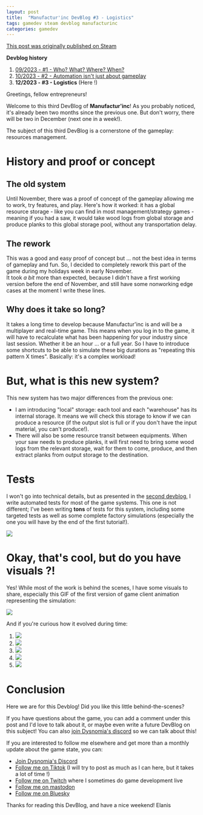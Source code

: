 ```yaml
---
layout: post
title:  "Manufactur'inc DevBlog #3 - Logistics"
tags: gamedev steam devblog manufacturinc
categories: gamedev
---
```


[This post was originally published on Steam](https://store.steampowered.com/news/app/2146380/view/3883856311467351828)

**Devblog history**
1. [09/2023 - #1 - Who? What? Where? When?](https://store.steampowered.com/news/app/2146380/view/7184986051960660929)
2. [10/2023 - #2 - Automation isn't just about gameplay](https://store.steampowered.com/news/app/2146380/view/3737483611565199154)
3. **12/2023 - #3 - Logistics**  (Here !)

Greetings, fellow entrepreneurs!  
  
Welcome to this third DevBlog of **Manufactur'inc**! As you probably noticed, it's already been two months since the previous one. But don't worry, there will be two in December (next one in a week!).  
  
The subject of this third DevBlog is a cornerstone of the gameplay: resources management.  

# History and proof or concept

## The old system

Until November, there was a proof of concept of the gameplay allowing me to work, try features, and play. Here's how it worked: it has a global resource storage - like you can find in most management/strategy games - meaning if you had a saw, it would take wood logs from global storage and produce planks to this global storage pool, without any transportation delay.

## The rework

This was a good and easy proof of concept but ... not the best idea in terms of gameplay and fun. So, I decided to completely rework this part of the game during my holidays week in early November.  
It took *a bit* more than expected, because I didn't have a first working version before the end of November, and still have some nonworking edge cases at the moment I write these lines.

## Why does it take so long?

It takes a long time to develop because Manufactur'inc is and will be a multiplayer and real-time game. This means when you log in to the game, it will have to recalculate what has been happening for your industry since last session. Whether it be an hour ... or a full year. So I have to introduce some shortcuts to be able to simulate these big durations as "repeating this pattern X times". Basically: it's a complex workload!

# But, what is this new system?

This new system has two major differences from the previous one:  

*  I am introducing "local" storage: each tool and each "warehouse" has its internal storage. It means we will check this storage to know if we can produce a resource (if the output slot is full or if you don't have the input material, you can't produce!).
*  There will also be some resource transit between equipments. When your saw needs to produce planks, it will first need to bring some wood logs from the relevant storage, wait for them to come, produce, and then extract planks from output storage to the destination.


# Tests

I won't go into technical details, but as presented in the [second devblog](https://store.steampowered.com/news/app/2146380/view/3737483611565199154), I write automated tests for most of the game systems. This one is not different; I've been writing **tons** of tests for this system, including some targeted tests as well as some complete factory simulations (especially the one you will have by the end of the first tutorial!).

![](/assets/img/2023-12-23-manufacturinc-devblog-3-tests.png)

# Okay, that's cool, but do you have visuals ?!

Yes! While most of the work is behind the scenes, I have some visuals to share, especially this GIF of the first version of game client animation representing the simulation:

![](/assets/img/2023-12-23-manufacturinc-devblog-3-final-transfer.gif)

And if you're curious how it evolved during time:


1. ![](/assets/img/2023-12-23-manufacturinc-devblog-3-step-1.gif)
2. ![](/assets/img/2023-12-23-manufacturinc-devblog-3-step-2.gif)
3. ![](/assets/img/2023-12-23-manufacturinc-devblog-3-step-3.gif)
4. ![](/assets/img/2023-12-23-manufacturinc-devblog-3-step-4.gif)
5. ![](/assets/img/2023-12-23-manufacturinc-devblog-3-step-5.gif)

# Conclusion

Here we are for this Devblog! Did you like this little behind-the-scenes?  
  
If you have questions about the game, you can add a comment under this post and I'd love to talk about it, or maybe even write a future DevBlog on this subject!
You can also [join Dysnomia's discord](https://discord.com/invite/c8aARey) so we can talk about this!  
  
If you are interested to follow me elsewhere and get more than a monthly update about the game state, you can:
- [Join Dysnomia's Discord](https://discord.com/invite/c8aARey)
- [Follow me on Tiktok](https://www.tiktok.com/@elanis42) (I will try to post as much as I can here, but it takes a lot of time !)
- [Follow me on Twitch](https://www.twitch.tv/elanis42) where I sometimes do game development live
- [Follow me on mastodon](https://mastodon.gamedev.place/@Elanis)
- [Follow me on Bluesky](https://bsky.app/profile/elanis.bsky.social)

Thanks for reading this DevBlog, and have a nice weekend!
Elanis
